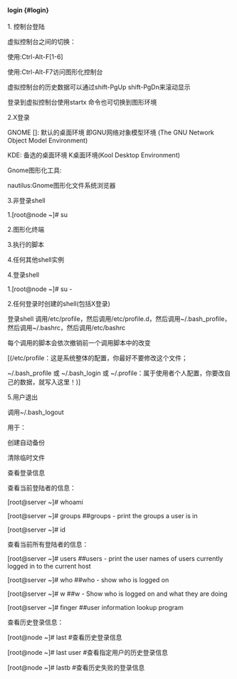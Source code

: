 #### login {#login}

1\. 控制台登陆

虚拟控制台之间的切换：

使用:Ctrl-Alt-F[1-6]

使用:Ctrl-Alt-F7访问图形化控制台

虚拟控制台的历史数据可以通过shift-PgUp shift-PgDn来滚动显示

登录到虚拟控制台使用startx 命令也可切换到图形环境

2.X登录

GNOME []: 默认的桌面环境     即GNU网络对象模型环境 (The GNU Network Object Model Environment)

KDE:                     备选的桌面环境     K桌面环境(Kool Desktop Environment)

Gnome图形化工具:

nautilus:Gnome图形化文件系统浏览器

3.非登录shell

1.[root@node ~]# su

2.图形化终端

3.执行的脚本

4.任何其他shell实例

4.登录shell

1.[root@node ~]# su -

2.任何登录时创建的shell(包括X登录)

登录shell 调用/etc/profile，然后调用/etc/profile.d，然后调用~/.bash_profile，然后调用~/.bashrc，然后调用/etc/bashrc

每个调用的脚本会依次撤销前一个调用脚本中的改变

[(/etc/profile：这是系统整体的配置，你最好不要修改这个文件；

~/.bash_profile 或 ~/.bash_login 或 ~/.profile：属于使用者个人配置，你要改自己的数据，就写入这里！)]

5.用户退出

调用~/.bash_logout

用于：

创建自动备份

清除临时文件

查看登录信息

查看当前登陆者的信息：

[root@server ~]# whoami

[root@server ~]# groups    ##groups - print the groups a user is in

[root@server ~]# id

查看当前所有登陆者的信息：

[root@server ~]# users       ##users - print the user names of users currently logged in to the current host

[root@server ~]#  who         ##who - show who is logged on

[root@server ~]#  w             ##w - Show who is logged on and what they are doing

[root@server ~]# finger       ##user information lookup program

查看历史登录信息：

[root@node ~]# last            #查看历史登录信息

[root@node ~]# last  user  #查看指定用户的历史登录信息

[root@node ~]# lastb          #查看历史失败的登录信息
